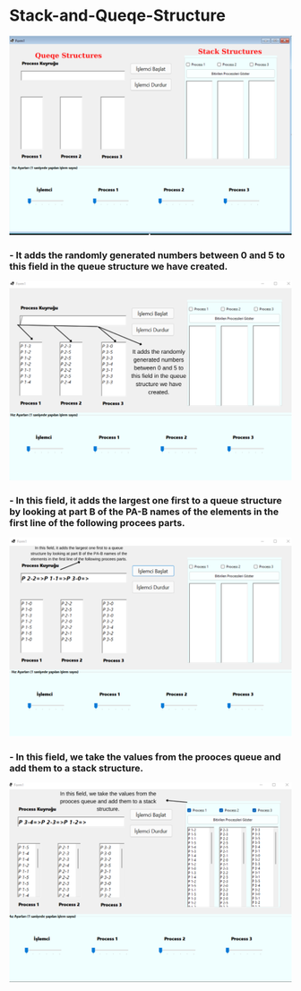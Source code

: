 # Stack-and-Queqe-Structure

<img src="image1.png" >


### - It adds the randomly generated numbers between 0 and 5 to this field in the queue structure we have created.
<img src="image2.png" >


### - In this field, it adds the largest one first to a queue structure by looking at part B of the PA-B names of the elements in the first line of the following procees parts.
<img src="image3.png" >


### - In this field, we take the values from the prooces queue and add them to a stack structure.
<img src="image4.png" >
